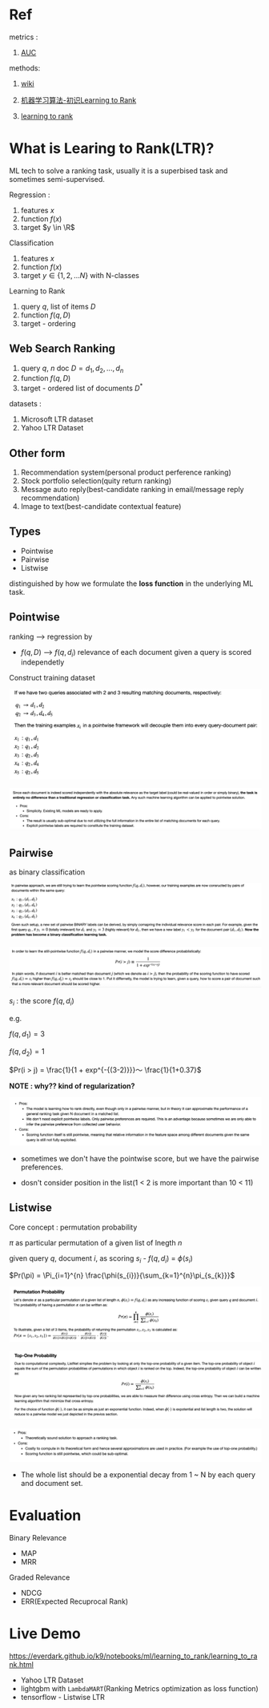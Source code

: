 # Ref

metrics : 

1. [AUC](https://www.zhihu.com/question/39840928)

methods:

1. [wiki](https://en.wikipedia.org/wiki/Learning_to_rank)

2. [机器学习算法-初识Learning to Rank](https://jiayi797.github.io/2017/08/30/%E6%9C%BA%E5%99%A8%E5%AD%A6%E4%B9%A0%E7%AE%97%E6%B3%95-%E5%88%9D%E8%AF%86Learning-to-Rank/)

3. [learning to rank](https://everdark.github.io/k9/notebooks/ml/learning_to_rank/learning_to_rank.html)

# What is Learing to Rank(LTR)?

ML tech to solve a ranking task, usually it is a superbised task and sometimes semi-supervised.

Regression : 

1. features $x$
2. function $f(x)$
3. target $y \in \R$

Classification

1. features $x$
2. function $f(x)$
3. target $y \in \{1, 2, ...N\}$ with N-classes

Learning to Rank

1. query $q$, list of items $D$
2. function $f(q, D)$
3. target - ordering

## Web Search Ranking

1. query $q$, $n$ doc $D = d_{1}, d_{2}, ..., d_{n}$
2. function $f(q, D)$
3. target - ordered list of documents $D^{*}$

datasets : 

1. Microsoft LTR dataset
2. Yahoo LTR Dataset

## Other form

1. Recommendation system(personal product perference ranking)
2. Stock portfolio selection(quity return ranking)
3. Message auto reply(best-candidate ranking in email/message reply recommendation)
4. Image to text(best-candidate contextual feature)

## Types

* Pointwise
* Pairwise
* Listwise

distinguished by how we formulate the **loss function** in the underlying ML task.

## Pointwise

ranking --> regression by

* $f(q, D)$ --> $f(q, d_{i})$ relevance of each document given a query is scored independetly

Construct training dataset 

<img src='./assets/l2r_1.png'></img>

<img src='./assets/l2r_2.png'></img>

## Pairwise

as binary classification 

<img src='./assets/l2r_3.png'></img>

<img src='./assets/l2r_4.png'></img>

$s_{i}$ : the score $f(q, d_{i})$

e.g. 

$f(q, d_{1}) = 3$

$f(q, d_{2}) = 1$

$Pr(i > j) = \frac{1}{1 + exp^{-{(3-2)}}}～ \frac{1}{1+0.37}$

**NOTE : why?? kind of regularization?**

<img src='./assets/l2r_5.png'></img>

* sometimes we don't have the pointwise score, but we have the pairwise preferences.

* dosn't consider position in the list(1 < 2 is more important than 10 < 11)

## Listwise

Core concept : permutation probability

$\pi$ as particular permutation of a given list of lnegth $n$

given query $q$, document $i$, as scoring $s_{i}$ - $f(q, d_{i})$ = $\phi(s_{i})$

$Pr(\pi) = \Pi_{i=1}^{n} \frac{\phi(s_{i})}{\sum_{k=1}^{n}\pi_{s_{k}}}$


<img src='./assets/l2r_6.png'></img>

<img src='./assets/l2r_7.png'></img>

<img src='./assets/l2r_8.png'></img>

* The whole list should be a exponential decay from 1 ~ N by each query and document set.

# Evaluation

Binary Relevance 

* MAP
* MRR

Graded Relevance

* NDCG
* ERR(Expected Recuprocal Rank)

# Live Demo

https://everdark.github.io/k9/notebooks/ml/learning_to_rank/learning_to_rank.html

* Yahoo LTR Dataset
* lightgbm with `LambdaMART`(Ranking Metrics optimization as loss function)
* tensorflow - Listwise LTR
